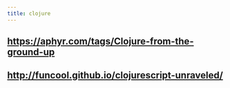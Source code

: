 ```yaml
---
title: clojure
---
```


## https://aphyr.com/tags/Clojure-from-the-ground-up
## http://funcool.github.io/clojurescript-unraveled/
